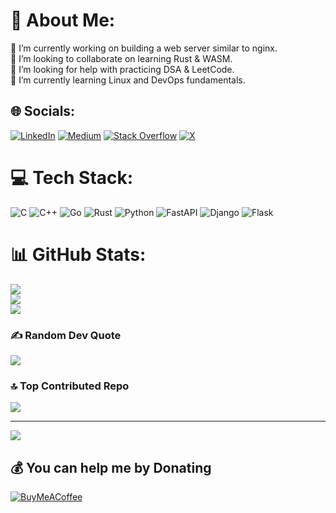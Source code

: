 # 💫 About Me:
🔭 I’m currently working on building a web server similar to nginx.<br>👯 I’m looking to collaborate on learning Rust & WASM.<br>🤝 I’m looking for help with practicing DSA & LeetCode.<br>🌱 I’m currently learning Linux and DevOps fundamentals.


## 🌐 Socials:
[![LinkedIn](https://img.shields.io/badge/LinkedIn-%230077B5.svg?logo=linkedin&logoColor=white)](https://linkedin.com/in/samandar-komilov) [![Medium](https://img.shields.io/badge/Medium-12100E?logo=medium&logoColor=white)](https://medium.com/@samandar.komilov) [![Stack Overflow](https://img.shields.io/badge/-Stackoverflow-FE7A16?logo=stack-overflow&logoColor=white)](https://stackoverflow.com/users/14314907) [![X](https://img.shields.io/badge/X-black.svg?logo=X&logoColor=white)](https://x.com/SamandarKomil) 

# 💻 Tech Stack:
![C](https://img.shields.io/badge/c-%2300599C.svg?style=for-the-badge&logo=c&logoColor=white) ![C++](https://img.shields.io/badge/c++-%2300599C.svg?style=for-the-badge&logo=c%2B%2B&logoColor=white) ![Go](https://img.shields.io/badge/go-%2300ADD8.svg?style=for-the-badge&logo=go&logoColor=white) ![Rust](https://img.shields.io/badge/rust-%23000000.svg?style=for-the-badge&logo=rust&logoColor=white) ![Python](https://img.shields.io/badge/python-3670A0?style=for-the-badge&logo=python&logoColor=ffdd54) ![FastAPI](https://img.shields.io/badge/FastAPI-005571?style=for-the-badge&logo=fastapi) ![Django](https://img.shields.io/badge/django-%23092E20.svg?style=for-the-badge&logo=django&logoColor=white) ![Flask](https://img.shields.io/badge/flask-%23000.svg?style=for-the-badge&logo=flask&logoColor=white)
# 📊 GitHub Stats:
![](https://github-readme-stats.vercel.app/api?username=Samandar-Komilov&theme=dark&hide_border=false&include_all_commits=true&count_private=true)<br/>
![](https://nirzak-streak-stats.vercel.app/?user=Samandar-Komilov&theme=dark&hide_border=false)<br/>
![](https://github-readme-stats.vercel.app/api/top-langs/?username=Samandar-Komilov&theme=dark&hide_border=false&include_all_commits=true&count_private=true&layout=compact)

### ✍️ Random Dev Quote
![](https://quotes-github-readme.vercel.app/api?type=horizontal&theme=tokyonight)

### 🔝 Top Contributed Repo
![](https://github-contributor-stats.vercel.app/api?username=Samandar-Komilov&limit=5&theme=dark&combine_all_yearly_contributions=true)

---
[![](https://visitcount.itsvg.in/api?id=Samandar-Komilov&icon=0&color=1)](https://visitcount.itsvg.in)

  ## 💰 You can help me by Donating
  [![BuyMeACoffee](https://img.shields.io/badge/Buy%20Me%20a%20Coffee-ffdd00?style=for-the-badge&logo=buy-me-a-coffee&logoColor=black)](https://buymeacoffee.com/samandarkomilov) 

  
<!-- Proudly created with GPRM ( https://gprm.itsvg.in ) -->
